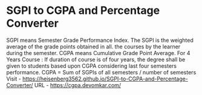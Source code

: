 # SGPI to CGPA and Percentage Converter
 SGPI means Semester Grade Performance Index. The SGPI is the weighted average of the grade points obtained in all. the courses by the learner during the semester.  CGPA means Cumulative Grade Point Average. For 4 Years Course : If duration of course is of four years, the degree shall be given to students based upon CGPA considering last four semesters performance.  CGPA = Sum of SGPIs of all semesters / number of semesters
Visit - https://heisenberg3562.github.io/SGPI-to-CGPA-and-Percentage-Converter/
URL - https://cgpa.devomkar.com/
